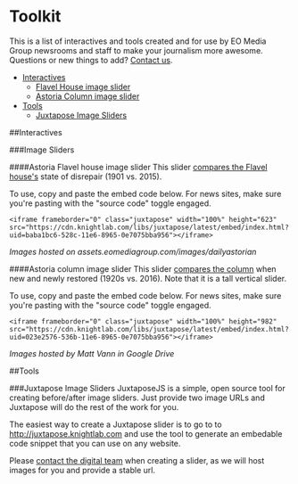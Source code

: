 # Toolkit
This is a list of interactives and tools created and for use by EO Media Group newsrooms and staff to make your journalism more awesome. Questions or new things to add? [Contact us](mailto:online@eomediagroup.com).

* [Interactives](#interactives)
  - [Flavel House image slider](#flavel-slider)
  - [Astoria Column image slider](#column-slider)
* [Tools](#tools)
  - [Juxtapose Image Sliders](#juxtapose)

##Interactives <a id="interactives"></a>

###Image Sliders <a id="image-sliders"></a>

####Astoria Flavel house image slider <a id="flavel-slider"></a>
This slider [compares the Flavel house's](https://cdn.knightlab.com/libs/juxtapose/latest/embed/index.html?uid=aab8e22e-528d-11e6-8965-0e7075bba956) state of disrepair (1901 vs. 2015). 

To use, copy and paste the embed code below. For news sites, make sure you're pasting with the "source code" toggle engaged.
``` 
<iframe frameborder="0" class="juxtapose" width="100%" height="623" src="https://cdn.knightlab.com/libs/juxtapose/latest/embed/index.html?uid=baba1bc6-528c-11e6-8965-0e7075bba956"></iframe>
```
_Images hosted on assets.eomediagroup.com/images/dailyastorian_

####Astoria column image slider <a id="column-slider"></a>
This slider [compares the column](https://cdn.knightlab.com/libs/juxtapose/latest/embed/index.html?uid=023e2576-536b-11e6-8965-0e7075bba956) when new and newly restored (1920s vs. 2016). Note that it is a tall vertical slider.

To use, copy and paste the embed code below. For news sites, make sure you're pasting with the "source code" toggle engaged.
```
<iframe frameborder="0" class="juxtapose" width="100%" height="982" src="https://cdn.knightlab.com/libs/juxtapose/latest/embed/index.html?uid=023e2576-536b-11e6-8965-0e7075bba956"></iframe>
```
_Images hosted by Matt Vann in Google Drive_

##Tools <a id="tools"></a>

###Juxtapose Image Sliders <a id="juxtapose"></a>
JuxtaposeJS is a simple, open source tool for creating before/after image sliders. Just provide two image URLs and Juxtapose will do the rest of the work for you.

The easiest way to create a Juxtapose slider is to go to to http://juxtapose.knightlab.com and use the tool to generate an embedable code snippet that you can use on any website.

Please [contact the digital team](mailto:online@eomediagroup.com) when creating a slider, as we will host images for you and provide a stable url.